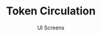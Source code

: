 ---
layout: embed
permalink: apps/minting/architectures/token-circulation/ui-screens
lang: en
page_id: apps-minting-architectures-token-circulation-screens


title: Token Circulation
subtitle: UI Screens
backUrl: /apps/minting/architectures/token-circulation

description: Screens
---